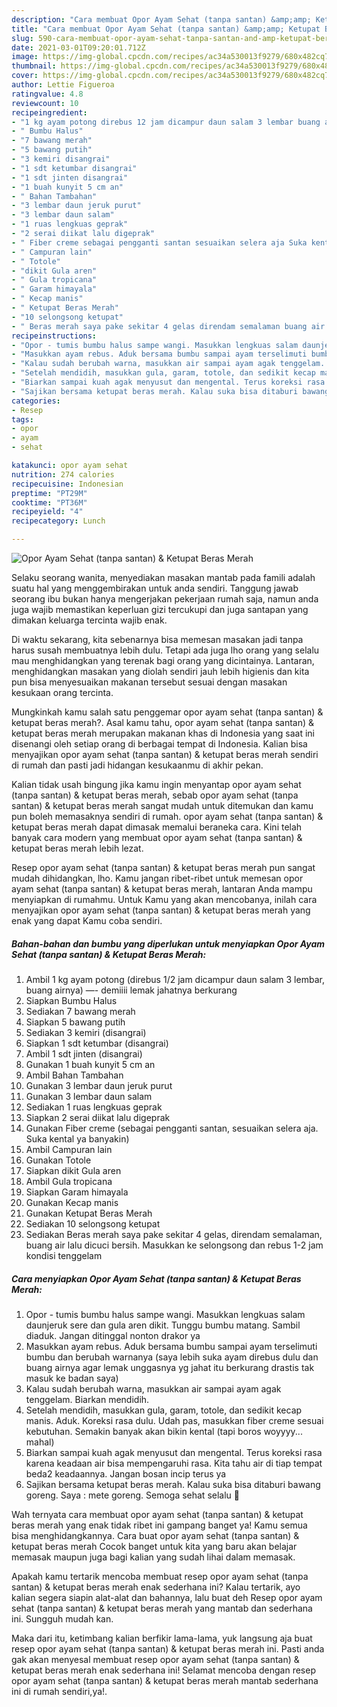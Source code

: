 ```yaml
---
description: "Cara membuat Opor Ayam Sehat (tanpa santan) &amp;amp; Ketupat Beras Merah yang lezat dan Mudah Dibuat"
title: "Cara membuat Opor Ayam Sehat (tanpa santan) &amp;amp; Ketupat Beras Merah yang lezat dan Mudah Dibuat"
slug: 590-cara-membuat-opor-ayam-sehat-tanpa-santan-and-amp-ketupat-beras-merah-yang-lezat-dan-mudah-dibuat
date: 2021-03-01T09:20:01.712Z
image: https://img-global.cpcdn.com/recipes/ac34a530013f9279/680x482cq70/opor-ayam-sehat-tanpa-santan-ketupat-beras-merah-foto-resep-utama.jpg
thumbnail: https://img-global.cpcdn.com/recipes/ac34a530013f9279/680x482cq70/opor-ayam-sehat-tanpa-santan-ketupat-beras-merah-foto-resep-utama.jpg
cover: https://img-global.cpcdn.com/recipes/ac34a530013f9279/680x482cq70/opor-ayam-sehat-tanpa-santan-ketupat-beras-merah-foto-resep-utama.jpg
author: Lettie Figueroa
ratingvalue: 4.8
reviewcount: 10
recipeingredient:
- "1 kg ayam potong direbus 12 jam dicampur daun salam 3 lembar buang airnya  demiiii lemak jahatnya berkurang"
- " Bumbu Halus"
- "7 bawang merah"
- "5 bawang putih"
- "3 kemiri disangrai"
- "1 sdt ketumbar disangrai"
- "1 sdt jinten disangrai"
- "1 buah kunyit 5 cm an"
- " Bahan Tambahan"
- "3 lembar daun jeruk purut"
- "3 lembar daun salam"
- "1 ruas lengkuas geprak"
- "2 serai diikat lalu digeprak"
- " Fiber creme sebagai pengganti santan sesuaikan selera aja Suka kental ya banyakin"
- " Campuran lain"
- " Totole"
- "dikit Gula aren"
- " Gula tropicana"
- " Garam himayala"
- " Kecap manis"
- " Ketupat Beras Merah"
- "10 selongsong ketupat"
- " Beras merah saya pake sekitar 4 gelas direndam semalaman buang air lalu dicuci bersih Masukkan ke selongsong dan rebus 12 jam kondisi tenggelam"
recipeinstructions:
- "Opor - tumis bumbu halus sampe wangi. Masukkan lengkuas salam daunjeruk sere dan gula aren dikit. Tunggu bumbu matang. Sambil diaduk. Jangan ditinggal nonton drakor ya"
- "Masukkan ayam rebus. Aduk bersama bumbu sampai ayam terselimuti bumbu dan berubah warnanya (saya lebih suka ayam direbus dulu dan buang airnya agar lemak unggasnya yg jahat itu berkurang drastis tak masuk ke badan saya)"
- "Kalau sudah berubah warna, masukkan air sampai ayam agak tenggelam. Biarkan mendidih."
- "Setelah mendidih, masukkan gula, garam, totole, dan sedikit kecap manis. Aduk. Koreksi rasa dulu. Udah pas, masukkan fiber creme sesuai kebutuhan. Semakin banyak akan bikin kental (tapi boros woyyyy... mahal)"
- "Biarkan sampai kuah agak menyusut dan mengental. Terus koreksi rasa karena keadaan air bisa mempengaruhi rasa. Kita tahu air di tiap tempat beda2 keadaannya. Jangan bosan incip terus ya"
- "Sajikan bersama ketupat beras merah. Kalau suka bisa ditaburi bawang goreng. Saya : mete goreng. Semoga sehat selalu 🙏"
categories:
- Resep
tags:
- opor
- ayam
- sehat

katakunci: opor ayam sehat 
nutrition: 274 calories
recipecuisine: Indonesian
preptime: "PT29M"
cooktime: "PT36M"
recipeyield: "4"
recipecategory: Lunch

---
```



![Opor Ayam Sehat (tanpa santan) &amp; Ketupat Beras Merah](https://img-global.cpcdn.com/recipes/ac34a530013f9279/680x482cq70/opor-ayam-sehat-tanpa-santan-ketupat-beras-merah-foto-resep-utama.jpg)

Selaku seorang wanita, menyediakan masakan mantab pada famili adalah suatu hal yang menggembirakan untuk anda sendiri. Tanggung jawab seorang ibu bukan hanya mengerjakan pekerjaan rumah saja, namun anda juga wajib memastikan keperluan gizi tercukupi dan juga santapan yang dimakan keluarga tercinta wajib enak.

Di waktu  sekarang, kita sebenarnya bisa memesan masakan jadi tanpa harus susah membuatnya lebih dulu. Tetapi ada juga lho orang yang selalu mau menghidangkan yang terenak bagi orang yang dicintainya. Lantaran, menghidangkan masakan yang diolah sendiri jauh lebih higienis dan kita pun bisa menyesuaikan makanan tersebut sesuai dengan masakan kesukaan orang tercinta. 



Mungkinkah kamu salah satu penggemar opor ayam sehat (tanpa santan) &amp; ketupat beras merah?. Asal kamu tahu, opor ayam sehat (tanpa santan) &amp; ketupat beras merah merupakan makanan khas di Indonesia yang saat ini disenangi oleh setiap orang di berbagai tempat di Indonesia. Kalian bisa menyajikan opor ayam sehat (tanpa santan) &amp; ketupat beras merah sendiri di rumah dan pasti jadi hidangan kesukaanmu di akhir pekan.

Kalian tidak usah bingung jika kamu ingin menyantap opor ayam sehat (tanpa santan) &amp; ketupat beras merah, sebab opor ayam sehat (tanpa santan) &amp; ketupat beras merah sangat mudah untuk ditemukan dan kamu pun boleh memasaknya sendiri di rumah. opor ayam sehat (tanpa santan) &amp; ketupat beras merah dapat dimasak memalui beraneka cara. Kini telah banyak cara modern yang membuat opor ayam sehat (tanpa santan) &amp; ketupat beras merah lebih lezat.

Resep opor ayam sehat (tanpa santan) &amp; ketupat beras merah pun sangat mudah dihidangkan, lho. Kamu jangan ribet-ribet untuk memesan opor ayam sehat (tanpa santan) &amp; ketupat beras merah, lantaran Anda mampu menyiapkan di rumahmu. Untuk Kamu yang akan mencobanya, inilah cara menyajikan opor ayam sehat (tanpa santan) &amp; ketupat beras merah yang enak yang dapat Kamu coba sendiri.

<!--inarticleads1-->

##### Bahan-bahan dan bumbu yang diperlukan untuk menyiapkan Opor Ayam Sehat (tanpa santan) &amp; Ketupat Beras Merah:

1. Ambil 1 kg ayam potong (direbus 1/2 jam dicampur daun salam 3 lembar, buang airnya) —- demiiii lemak jahatnya berkurang
1. Siapkan  Bumbu Halus
1. Sediakan 7 bawang merah
1. Siapkan 5 bawang putih
1. Sediakan 3 kemiri (disangrai)
1. Siapkan 1 sdt ketumbar (disangrai)
1. Ambil 1 sdt jinten (disangrai)
1. Gunakan 1 buah kunyit 5 cm an
1. Ambil  Bahan Tambahan
1. Gunakan 3 lembar daun jeruk purut
1. Gunakan 3 lembar daun salam
1. Sediakan 1 ruas lengkuas geprak
1. Siapkan 2 serai diikat lalu digeprak
1. Gunakan  Fiber creme (sebagai pengganti santan, sesuaikan selera aja. Suka kental ya banyakin)
1. Ambil  Campuran lain
1. Gunakan  Totole
1. Siapkan dikit Gula aren
1. Ambil  Gula tropicana
1. Siapkan  Garam himayala
1. Gunakan  Kecap manis
1. Gunakan  Ketupat Beras Merah
1. Sediakan 10 selongsong ketupat
1. Sediakan  Beras merah saya pake sekitar 4 gelas, direndam semalaman, buang air lalu dicuci bersih. Masukkan ke selongsong dan rebus 1-2 jam kondisi tenggelam




<!--inarticleads2-->

##### Cara menyiapkan Opor Ayam Sehat (tanpa santan) &amp; Ketupat Beras Merah:

1. Opor - tumis bumbu halus sampe wangi. Masukkan lengkuas salam daunjeruk sere dan gula aren dikit. Tunggu bumbu matang. Sambil diaduk. Jangan ditinggal nonton drakor ya
1. Masukkan ayam rebus. Aduk bersama bumbu sampai ayam terselimuti bumbu dan berubah warnanya (saya lebih suka ayam direbus dulu dan buang airnya agar lemak unggasnya yg jahat itu berkurang drastis tak masuk ke badan saya)
1. Kalau sudah berubah warna, masukkan air sampai ayam agak tenggelam. Biarkan mendidih.
1. Setelah mendidih, masukkan gula, garam, totole, dan sedikit kecap manis. Aduk. Koreksi rasa dulu. Udah pas, masukkan fiber creme sesuai kebutuhan. Semakin banyak akan bikin kental (tapi boros woyyyy... mahal)
1. Biarkan sampai kuah agak menyusut dan mengental. Terus koreksi rasa karena keadaan air bisa mempengaruhi rasa. Kita tahu air di tiap tempat beda2 keadaannya. Jangan bosan incip terus ya
1. Sajikan bersama ketupat beras merah. Kalau suka bisa ditaburi bawang goreng. Saya : mete goreng. Semoga sehat selalu 🙏




Wah ternyata cara membuat opor ayam sehat (tanpa santan) &amp; ketupat beras merah yang enak tidak ribet ini gampang banget ya! Kamu semua bisa menghidangkannya. Cara buat opor ayam sehat (tanpa santan) &amp; ketupat beras merah Cocok banget untuk kita yang baru akan belajar memasak maupun juga bagi kalian yang sudah lihai dalam memasak.

Apakah kamu tertarik mencoba membuat resep opor ayam sehat (tanpa santan) &amp; ketupat beras merah enak sederhana ini? Kalau tertarik, ayo kalian segera siapin alat-alat dan bahannya, lalu buat deh Resep opor ayam sehat (tanpa santan) &amp; ketupat beras merah yang mantab dan sederhana ini. Sungguh mudah kan. 

Maka dari itu, ketimbang kalian berfikir lama-lama, yuk langsung aja buat resep opor ayam sehat (tanpa santan) &amp; ketupat beras merah ini. Pasti anda gak akan menyesal membuat resep opor ayam sehat (tanpa santan) &amp; ketupat beras merah enak sederhana ini! Selamat mencoba dengan resep opor ayam sehat (tanpa santan) &amp; ketupat beras merah mantab sederhana ini di rumah sendiri,ya!.

